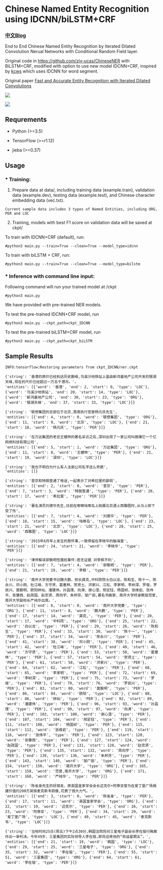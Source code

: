 

# Chinese Named Entity Recognition using IDCNN/biLSTM+CRF

### [中文Blog](https://blog.csdn.net/weixin_37947156/article/details/94356102)

End to End Chinese Named Entity Recognition by Iterated Dilated Convolution Nerual Networks with Conditional Random Field layer.

Original code in https://github.com/zjy-ucas/ChineseNER with BiLSTM+CRF, modified with option to use new model IDCNN+CRF, inspired by [kcws](https://github.com/koth/kcws) which uses IDCNN for word segment.

Original paper [Fast and Accurate Entity Recognition with Iterated Dilated Convolutions](https://arxiv.org/abs/1702.02098)


![](https://github.com/sliderSun/pynlp/blob/master/sequence-tagging/IDCNN-CRF-NER/image/1.jpg)


![](https://github.com/sliderSun/pynlp/blob/master/sequence-tagging/IDCNN-CRF-NER/image/2.jpg)



## Requrements

* Python (>=3.5)

* TensorFlow (>=r1.12)

* jieba (>=0.37)


## Usage


### * Training:

1. Prepare data at data/, including training data (example.train), validation data (example.dev), testing data (example.test), and Chinese character embedding data (vec.txt).

```
Current sample data includes 3 types of Named Entities, including ORG, PER and LOC
```

2. Training, models with best F1 score on validation data will be saved at ckpt/


To train with IDCNN+CRF (default), run:

```
#python3 main.py --train=True --clean=True --model_type=idcnn
```

To train with biLSTM + CRF, run:

```
#python3 main.py --train=True --clean=True --model_type=bilstm
```


### * Inference with command line input:

Following command will run your trained model at /ckpt

```
#python3 main.py
```

We have provided with pre-trained NER models. 

To test the pre-trained IDCNN+CRF model, run

```
#python3 main.py --ckpt_path=ckpt_IDCNN
```

To test the pre-trained biLSTM+CRF model, run

```
#python3 main.py --ckpt_path=ckpt_biLSTM
```




## Sample Results

```
INFO:tensorflow:Restoring parameters from ckpt_IDCNN/ner.ckpt

{'string': '香港的房价已经到达历史巅峰,乌溪沙地铁站上盖由新鸿基地产公司开发的银湖天峰,现在的尺价已经超过一万五千港币。'，
'entities': [{'word': '香港', 'end': 2, 'start': 0, 'type': 'LOC'}, {'word': '乌溪沙地铁站', 'end': 20, 'start': 14, 'type': 'LOC'}, {'word': '新鸿基地产公司', 'end': 30, 'start': 23, 'type': 'ORG'}, {'word': '银湖天峰', 'end': 37, 'start': 33, 'type': 'LOC'}]}

{'string': '联想集团的总部位于北京,首席执行官是杨元庆先生', 
'entities': [{'end': 4, 'start': 0, 'word': '联想集团', 'type': 'ORG'}, {'end': 11, 'start': 9, 'word': '北京', 'type': 'LOC'}, {'end': 21, 'start': 18, 'word': '杨元庆', 'type': 'PER'}]}

{'string': '在万达集团的老总王健林的著名采访之后,深圳出现了一家公司叫做赚它一个亿网络科技有限公司', 
'entities': [{'end': 5, 'start': 1, 'word': '万达集团', 'type': 'ORG'}, {'end': 11, 'start': 8, 'word': '王健林', 'type': 'PER'}, {'end': 21, 'start': 19, 'word': '深圳', 'type': 'LOC'}]}

{'string': '我也不明白为什么有人注册公司名字这么奇葩', 
'entities': []}

{'string': '普京和特朗普通了电话,一起表示了对希拉里的鄙视', 
'entities': [{'end': 2, 'start': 0, 'word': '普京', 'type': 'PER'}, {'end': 7, 'start': 3, 'word': '特朗普通', 'type': 'PER'}, {'end': 20, 'start': 17, 'word': '希拉里', 'type': 'PER'}]}

{'string': '著名演员刘德华先生,日前在唧唧咕唧岛上拍摄北京遇上西雅图时,从马上摔下受了伤', 
'entities': [{'end': 7, 'start': 4, 'word': '刘德华', 'type': 'PER'}, {'end': 18, 'start': 15, 'word': '咕唧岛', 'type': 'LOC'}, {'end': 23, 'start': 21, 'word': '北京', 'type': 'LOC'}, {'end': 28, 'start': 25, 'word': '西雅图', 'type': 'LOC'}]}

{'string': '2015年6月早上发生的那件事,一致停留在李晓华的脑海里', 
'entities': [{'end': 24, 'start': 21, 'word': '李晓华', 'type': 'PER'}]}

{'string': '律师解读郭敬明性骚扰事件:若无证据 对李枫不利', 
'entities': [{'end': 7, 'start': 4, 'word': '郭敬明', 'type': 'PER'}, {'end': 21, 'start': 19, 'word': '李枫', 'type': 'PER'}]}

{'string': '南开大学党委书记魏大鹏、校长龚克,中科院院士白以龙、陈和生、陈十一、陈永川、邓小刚、杜江峰、方守贤、葛墨林、贺贤土、洪家兴、江松、李家明、李树深、罗俊、罗民兴、莫毅明、欧阳钟灿、潘建伟、孙昌璞、向涛、谢心澄、邢定钰、杨国桢、张维岩、张伟平、张肇西、赵政国、赵忠贤、周向宇、朱邦芬、邹广田,著名书画家、南开大学终身教授范曾,南开大学副校长严纯华出席。', 
'entities': [{'end': 6, 'start': 0, 'word': '南开大学党委', 'type': 'ORG'}, {'end': 11, 'start': 8, 'word': '魏大鹏', 'type': 'PER'}, {'end': 17, 'start': 14, 'word': '龚克,', 'type': 'PER'}, {'end': 20, 'start': 17, 'word': '中科院', 'type': 'ORG'}, {'end': 25, 'start': 22, 'word': '白以龙', 'type': 'PER'}, {'end': 29, 'start': 26, 'word': '陈和生', 'type': 'PER'}, {'end': 33, 'start': 30, 'word': '陈十一', 'type': 'PER'}, {'end': 37, 'start': 34, 'word': '陈永川', 'type': 'PER'}, {'end': 41, 'start': 38, 'word': '邓小刚', 'type': 'PER'}, {'end': 45, 'start': 42, 'word': '杜江峰', 'type': 'PER'}, {'end': 49, 'start': 46, 'word': '方守贤', 'type': 'PER'}, {'end': 53, 'start': 50, 'word': '葛墨林', 'type': 'PER'}, {'end': 57, 'start': 54, 'word': '贺贤土', 'type': 'PER'}, {'end': 61, 'start': 58, 'word': '洪家兴', 'type': 'PER'}, {'end': 64, 'start': 62, 'word': '江松', 'type': 'PER'}, {'end': 68, 'start': 65, 'word': '李家明', 'type': 'PER'}, {'end': 72, 'start': 69, 'word': '李树深', 'type': 'PER'}, {'end': 75, 'start': 73, 'word': '罗俊', 'type': 'PER'}, {'end': 79, 'start': 76, 'word': '罗民兴', 'type': 'PER'}, {'end': 83, 'start': 80, 'word': '莫毅明', 'type': 'PER'}, {'end': 86, 'start': 84, 'word': '欧阳', 'type': 'LOC'}, {'end': 88, 'start': 86, 'word': '钟灿', 'type': 'PER'}, {'end': 92, 'start': 89, 'word': '潘建伟', 'type': 'PER'}, {'end': 96, 'start': 93, 'word': '孙昌璞', 'type': 'PER'}, {'end': 99, 'start': 97, 'word': '向涛', 'type': 'PER'}, {'end': 103, 'start': 100, 'word': '谢心澄', 'type': 'PER'}, {'end': 107, 'start': 104, 'word': '邢定钰', 'type': 'PER'}, {'end': 111, 'start': 108, 'word': '杨国桢', 'type': 'PER'}, {'end': 115, 'start': 112, 'word': '张维岩', 'type': 'PER'}, {'end': 119, 'start': 116, 'word': '张伟平', 'type': 'PER'}, {'end': 123, 'start': 120, 'word': '张肇西', 'type': 'PER'}, {'end': 127, 'start': 124, 'word': '赵政国', 'type': 'PER'}, {'end': 131, 'start': 128, 'word': '赵忠贤', 'type': 'PER'}, {'end': 135, 'start': 132, 'word': '周向宇', 'type': 'PER'}, {'end': 139, 'start': 136, 'word': '朱邦芬', 'type': 'PER'}, {'end': 143, 'start': 140, 'word': '邹广田', 'type': 'PER'}, {'end': 154, 'start': 150, 'word': '南开大学', 'type': 'ORG'}, {'end': 165, 'start': 158, 'word': '范曾,南开大学', 'type': 'ORG'}, {'end': 171, 'start': 168, 'word': '严纯华', 'type': 'PER'}]}

{'string': '陈省身先生的好朋友、原英国皇家学会会长迈克尔•阿蒂亚曾为在爱丁堡广场捐建价值约200万英镑麦克斯韦铜像,花费了很大力气。', 
'entities': [{'end': 3, 'start': 0, 'word': '陈省身', 'type': 'PER'}, {'end': 17, 'start': 11, 'word': '英国皇家学会', 'type': 'ORG'}, {'end': 22, 'start': 19, 'word': '迈克尔', 'type': 'PER'}, {'end': 26, 'start': 23, 'word': '阿蒂亚', 'type': 'PER'}, {'end': 34, 'start': 29, 'word': '爱丁堡广场', 'type': 'LOC'}, {'end': 49, 'start': 45, 'word': '麦克斯韦', 'type': 'LOC'}]}

{'string': '当地时间25日(周五)下午2点30分,韩国法院将对三星电子副会长李在镕行贿案作出一审判决。今年49岁、三星集团的实际领导人李在镕,即将迎来他的“命运星期五”。', 
'entities': [{'end': 21, 'start': 19, 'word': '韩国', 'type': 'LOC'}, {'end': 29, 'start': 25, 'word': '三星电子', 'type': 'ORG'}, {'end': 35, 'start': 32, 'word': '李在镕', 'type': 'PER'}, {'end': 55, 'start': 51, 'word': '三星集团', 'type': 'ORG'}, {'end': 64, 'start': 61, 'word': '李在镕', 'type': 'PER'}]}
```

